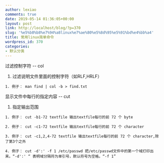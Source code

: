 ```yaml
---
author: lexiao
comments: true
date: 2019-05-14 01:36:05+00:00
layout: post
link: http://localhost/blog/?p=370
slug: '%e5%b8%b8%e7%94%a8linux%e7%ae%80%e5%8d%95%e5%91%bd%e4%bb%a4'
title: 常用linux简单命令
wordpress_id: 370
categories:
- 默认分类
---
```


过滤控制字符 -- col

 

 
  1. 过滤说明文件里面的控制字符（如RLF,HRLF）
   
    1. 例子： man find | col -b > find.txt
 

显示文件中每行的指定内容 -- cut

 

 
  1. 指定输出范围
   
    1. 例子： cut -b1-72 textfile 输出textfile每行的前 72 个 byte
 
    2. 例子： cut -c1-72 textfile 输出textfile每行的前 72 个 character
 
    3. 例子： cut -c1,2,4-72 textfile 输出textfile每行的前 72 个 character,除了第3个之外
 
    4. 例子： cut -d':' -f 1 /etc/passwd 把/etc/passwd文件中的第一个域打印出来。“-d':' “ 表明域分隔符为单引号，默认符号为空格。“-f 1”
